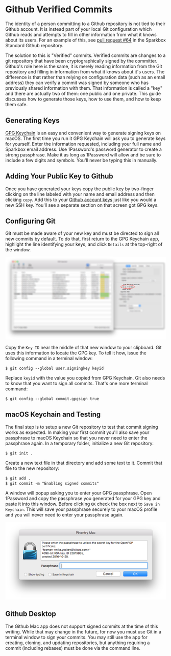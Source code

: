 # Github Verified Commits

The identity of a person committing to a Github repository is not tied to their Github account. It is instead part of your local Git configuration which Github reads and attempts to fill in other information from what it knows about its users. For an example of this, see [pull request #64][why-verified-is-important] in the Sparkbox Standard Github repository.

The solution to this is "Verified" commits. Verified commits are changes to a git repository that have been cryptographically signed by the committer. Github's role here is the same, it is merely reading information from the Git repository and filling in information from what it knows about it's users. The difference is that rather than relying on configuration data (such as an email address) they can verify a commit was signed by someone who has previously shared information with them. That information is called a "key" and there are actually two of them: one public and one private. This guide discusses how to generate those keys, how to use them, and how to keep them safe.

## Generating Keys

[GPG Keychain][gpg-tools-website] is an easy and convenient way to generate signing keys on macOS. The first time you run it GPG Keychain will ask you to generate keys for yourself. Enter the information requested, including your full name and Sparkbox email address. Use 1Password's password generator to create a strong passphrase. Make it as long as 1Password will allow and be sure to include a few digits and symbols. You'll never be typing this in manually.

## Adding Your Public Key to Github

Once you have generated your keys copy the public key by two-finger clicking on the line labeled with your name and email address and then clicking `copy`. Add this to your [Github account keys][github-account-keys] just like you would a new SSH key. You'll see a separate section on that screen got GPG keys.

## Configuring Git

Git must be made aware of your new key and must be directed to sign all new commits by default. To do that, first return to the GPG Keychain app, highlight the line identifying your keys, and click `Details` at the top-right of the window.

![GPG Keychain key details](keydetails.png)

Copy the `Key ID` near the middle of that new window to your clipboard. Git uses this information to locate the GPG key. To tell it how, issue the following command in a terminal window:

    $ git config --global user.signingkey keyid

Replace `keyid` with the value you copied from GPG Keychain. Git also needs to know that you want to sign all commits. That's one more terminal command:

    $ git config --global commit.gpgsign true

## macOS Keychain and Testing

The final step is to setup a new Git repository to test that commit signing works as expected. In making your first commit you'll also save your passphrase to macOS Keychain so that you never need to enter the passphrase again. In a temporary folder, initialize a new Git repository:

    $ git init .

Create a new text file in that directory and add some text to it. Commit that file to the new repository:

    $ git add .
    $ git commit -m "Enabling signed commits"

A window will popup asking you to enter your GPG passphrase. Open 1Password and copy the passphrase you generated for your GPG key and paste it into this window. Before clicking `OK` check the box next to `Save in Keychain`. This will save your passphrase securely to your macOS profile and you will never need to enter your passphrase again.

![Pinentry window](pinentry.png)

## Github Desktop

The Github Mac app does not support signed commits at the time of this writing. While that may change in the future, for now you must use Git in a terminal window to sign your commits. You may still use the app for creating, cloning, and updating repositories, but anything requiring a commit (including rebases) must be done via the command line.

[why-verified-is-important]: https://github.com/sparkbox/standard/pull/64
[gpg-tools-website]: https://gpgtools.org/
[github-account-keys]: https://github.com/settings/keys
